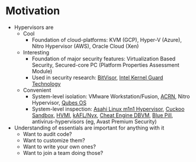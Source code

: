 # Motivation
- Hypervisors are
  - Cool
    - Foundation of cloud-platforms: KVM (GCP), Hyper-V (Azure), Nitro Hypervisor (AWS), Oracle Cloud (Xen)
  - Interesting
    - Foundation of major security features: Virtualization Based Security, Secured-core PC (Platform Properties Assessment Module)
    - Used in security research: [BitVisor](https://github.com/matsu/bitvisor/tree/master/core), [Intel Kernel Guard Technology](https://github.com/intel/ikgt-core)
  - Convenient
    - System-level isolation: VMware Workstation/Fusion, [ACRN]((https://github.com/projectacrn/acrn-hypervisor)), Nitro Hypervisor, [Qubes OS](https://www.qubes-os.org/)
    - System-level inspection: [Asahi Linux m1n1 Hypervisor](https://github.com/AsahiLinux/m1n1), [Cuckoo Sandbox](https://cuckoosandbox.org/), [HVMI](https://github.com/hvmi), [kAFL/Nyx](https://nyx-fuzz.com/), [Cheat Engine DBVM](https://github.com/cheat-engine/cheat-engine/), [Blue Pill](https://en.wikipedia.org/wiki/Blue_Pill_(software)), antivirus-hypervisors (eg, Avast Premium Security)
- Understanding of essentials are important for anything with it
  - Want to audit code?
  - Want to customize them?
  - Want to write your own ones?
  - Want to join a team doing those?